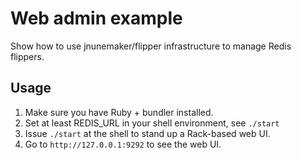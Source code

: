 # Web admin example

Show how to use jnunemaker/flipper infrastructure to manage Redis flippers.

## Usage

1. Make sure you have Ruby + bundler installed.
2. Set at least REDIS_URL in your shell environment, see `./start`
3. Issue `./start` at the shell to stand up a Rack-based web UI.
4. Go to `http://127.0.0.1:9292` to see the web UI.
